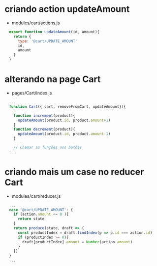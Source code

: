 # criando action updateAmount
- modules/cart/actions.js
```js
  export function updateAmount(id, amount){
    return { 
      type: '@cart/UPDATE_AMOUNT'
      id,
      amount
    }
  }
```

# alterando na page Cart
- pages/Cart/index.js
```js
  ...
  function Cart({ cart, removeFromCart, updateAmount}){

    function increment(product){
      updateAmount(product.id, product.amount+1)
    }
    function decrement(product){
      updateAmount(product.id, product.amount-1)
    }

    // Chamar as funções nos botões
  ...
```

# criando mais um case no reducer Cart
- modules/cart/reducer.js
```js
  ...
  case '@cart/UPDATE_AMOUNT': {
    if (action.amount <= 0 ){
      return state
    }
    return produce(state, draft => {
      const productIndex = draft.findIndex(p => p.id === action.id)
      if (productIndex >= 0){
        draft[productIndex].amount = Number(action.amount)
      }
    })
  }
  ...
```